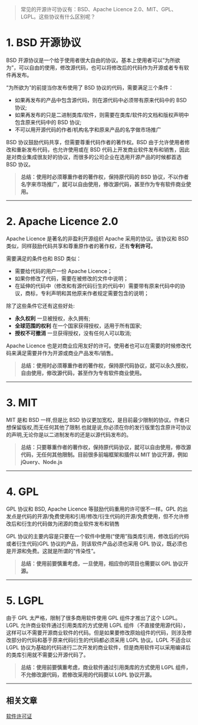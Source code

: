 >常见的开源许可协议有：BSD、Apache Licence 2.0、MIT、GPL、LGPL。这些协议有什么区别呢？

# 1. BSD 开源协议 

BSD 开源协议是一个给于使用者很大自由的协议。基本上使用者可以”为所欲为”，可以自由的使用，修改源代码，也可以将修改后的代码作为开源或者专有软件再发布。

“为所欲为”的前提当你发布使用了 BSD 协议的代码，需要满足三个条件：

- 如果再发布的产品中包含源代码，则在源代码中必须带有原来代码中的 BSD 协议;
- 如果再发布的只是二进制类库/软件，则需要在类库/软件的文档和版权声明中包含原来代码中的 BSD 协议;
- 不可以用开源代码的作者/机构名字和原来产品的名字做市场推广

BSD 协议鼓励代码共享，但需要尊重代码作者的著作权。BSD 由于允许使用者修改和重新发布代码，也允许使用或在 BSD 代码上开发商业软件发布和销售，因此是对商业集成很友好的协议，而很多的公司企业在选用开源产品的时候都首选 BSD 协议。

> **总结：使用时必须尊重作者的著作权，保持原代码的 BSD 协议，不以作者名字来市场推广，就可以自由使用，修改源代码，甚至作为专有软件商业使用。**

----------

# 2. Apache Licence 2.0 

Apache Licence 是著名的非盈利开源组织 Apache 采用的协议。该协议和 BSD 类似，同样鼓励代码共享和尊重原作者的著作权，还有**专利许可**。
 
需要满足的条件也和 BSD 类似：

- 需要给代码的用户一份 Apache Licence；
- 如果你修改了代码，需要在被修改的文件中说明；
- 在延伸的代码中（修改和有源代码衍生的代码中）需要带有原来代码中的协议，商标，专利声明和其他原来作者规定需要包含的说明；

除了这些条件它还有这些好处: 

- **永久权利** 一旦被授权，永久拥有; 
- **全球范围的权利** 在一个国家获得授权，适用于所有国家; 
- **授权不可撤消** 一旦获得授权，没有任何人可以取消; 

Apache Licence 也是对商业应用友好的许可。使用者也可以在需要的时候修改代码来满足需要并作为开源或商业产品发布/销售。

>**总结：使用时必须尊重作者的著作权，保持原代码协议，就可以永久授权，自由使用，修改源代码，甚至作为专有软件商业使用。**

----------

# 3. MIT

MIT 是和 BSD 一样,但是比 BSD 协议更加宽松，是目前最少限制的协议。作者只想保留版权,而无任何其他了限制.也就是说,你必须在你的发行版里包含原许可协议的声明,无论你是以二进制发布的还是以源代码发布的。

>**总结：只要尊重作者的著作权，保持原代码协议，就可以自由使用，修改源代码，无任何其他限制。目前很多前端框架和插件以 MIT 协议开源，例如 jQuery、Node.js**

----------

# 4. GPL
GPL 协议和 BSD, Apache Licence 等鼓励代码重用的许可很不一样。GPL 的出发点是代码的开源/免费使用和引用/修改/衍生代码的开源/免费使用，但不允许修改后和衍生的代码做为闭源的商业软件发布和销售

GPL 协议的主要内容是只要在一个软件中使用(“使用”指类库引用，修改后的代码或者衍生代码)GPL 协议的产品，则该软件产品必须也采用 GPL 协议，既必须也是开源和免费。这就是所谓的”传染性”。

>**总结：使用前要慎重考虑，一旦使用，相应你的项目也需要以 GPL 协议开源。**

----------

# 5. LGPL

由于 GPL 太严格，限制了很多商用软件使用 GPL 组件才推出了这个 LGPL。LGPL 允许商业软件通过引用类库的方式使用 LGPL 组件（不直接使用源代码），这样可以不需要开源商业软件的代码。但是如果要修改原始组件的代码，则涉及修改部分的代码和基于原来代码衍生的代码都必须采用 LGPL 协议。LGPL 不适合以 LGPL 协议为基础的代码进行二次开发的商业软件，但是商用软件可以采用编译后的类库引用就不需要公开源代码了。

>**总结：使用前要慎重考虑，商业软件通过引用类库的方式使用 LGPL 组件，不允修改源代码，若修改采用的代码要以 LGPL 协议开源。**

----------

## 相关文章

[软件许可证](https://zh.wikipedia.org/wiki/%E8%BD%AF%E4%BB%B6%E8%AE%B8%E5%8F%AF%E8%AF%81)
